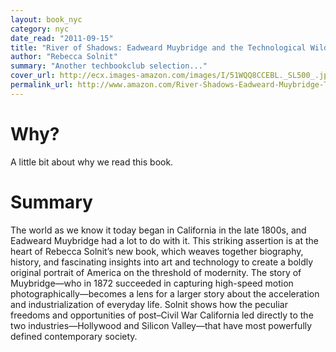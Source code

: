 ```yaml
---
layout: book_nyc
category: nyc
date_read: "2011-09-15"
title: "River of Shadows: Eadweard Muybridge and the Technological Wild West"
author: "Rebecca Solnit"
summary: "Another techbookclub selection..."
cover_url: http://ecx.images-amazon.com/images/I/51WQQ8CCEBL._SL500_.jpg
permalink_url: http://www.amazon.com/River-Shadows-Eadweard-Muybridge-Technological/dp/0142004103/
---
```


# Why?
A little bit about why we read this book.

# Summary
The world as we know it today began in California in the late 1800s, and Eadweard Muybridge had a lot to do with it. This striking assertion is at the heart of Rebecca Solnit’s new book, which weaves together biography, history, and fascinating insights into art and technology to create a boldly original portrait of America on the threshold of modernity. The story of Muybridge—who in 1872 succeeded in capturing high-speed motion photographically—becomes a lens for a larger story about the acceleration and industrialization of everyday life. Solnit shows how the peculiar freedoms and opportunities of post–Civil War California led directly to the two industries—Hollywood and Silicon Valley—that have most powerfully defined contemporary society.
